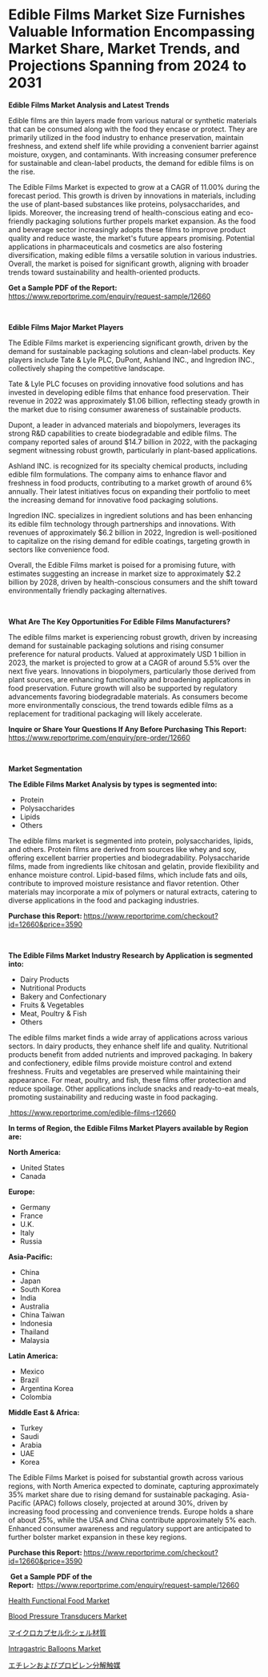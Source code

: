 <p><h1>Edible Films Market Size Furnishes Valuable Information Encompassing Market Share, Market Trends, and Projections Spanning from 2024 to 2031</h1></p><p><strong>Edible Films Market Analysis and Latest Trends</strong></p>
<p><p>Edible films are thin layers made from various natural or synthetic materials that can be consumed along with the food they encase or protect. They are primarily utilized in the food industry to enhance preservation, maintain freshness, and extend shelf life while providing a convenient barrier against moisture, oxygen, and contaminants. With increasing consumer preference for sustainable and clean-label products, the demand for edible films is on the rise.</p><p>The Edible Films Market is expected to grow at a CAGR of 11.00% during the forecast period. This growth is driven by innovations in materials, including the use of plant-based substances like proteins, polysaccharides, and lipids. Moreover, the increasing trend of health-conscious eating and eco-friendly packaging solutions further propels market expansion. As the food and beverage sector increasingly adopts these films to improve product quality and reduce waste, the market's future appears promising. Potential applications in pharmaceuticals and cosmetics are also fostering diversification, making edible films a versatile solution in various industries. Overall, the market is poised for significant growth, aligning with broader trends toward sustainability and health-oriented products.</p></p>
<p><strong>Get a Sample PDF of the Report:&nbsp;</strong> <a href="https://www.reportprime.com/enquiry/request-sample/12660">https://www.reportprime.com/enquiry/request-sample/12660</a></p>
<p>&nbsp;</p>
<p><strong>Edible Films Major Market Players</strong></p>
<p><p>The Edible Films market is experiencing significant growth, driven by the demand for sustainable packaging solutions and clean-label products. Key players include Tate & Lyle PLC, DuPont, Ashland INC., and Ingredion INC., collectively shaping the competitive landscape.</p><p>Tate & Lyle PLC focuses on providing innovative food solutions and has invested in developing edible films that enhance food preservation. Their revenue in 2022 was approximately $1.06 billion, reflecting steady growth in the market due to rising consumer awareness of sustainable products.</p><p>Dupont, a leader in advanced materials and biopolymers, leverages its strong R&D capabilities to create biodegradable and edible films. The company reported sales of around $14.7 billion in 2022, with the packaging segment witnessing robust growth, particularly in plant-based applications.</p><p>Ashland INC. is recognized for its specialty chemical products, including edible film formulations. The company aims to enhance flavor and freshness in food products, contributing to a market growth of around 6% annually. Their latest initiatives focus on expanding their portfolio to meet the increasing demand for innovative food packaging solutions.</p><p>Ingredion INC. specializes in ingredient solutions and has been enhancing its edible film technology through partnerships and innovations. With revenues of approximately $6.2 billion in 2022, Ingredion is well-positioned to capitalize on the rising demand for edible coatings, targeting growth in sectors like convenience food.</p><p>Overall, the Edible Films market is poised for a promising future, with estimates suggesting an increase in market size to approximately $2.2 billion by 2028, driven by health-conscious consumers and the shift toward environmentally friendly packaging alternatives.</p></p>
<p>&nbsp;</p>
<p><strong>What Are The Key Opportunities For Edible Films Manufacturers?</strong></p>
<p><p>The edible films market is experiencing robust growth, driven by increasing demand for sustainable packaging solutions and rising consumer preference for natural products. Valued at approximately USD 1 billion in 2023, the market is projected to grow at a CAGR of around 5.5% over the next five years. Innovations in biopolymers, particularly those derived from plant sources, are enhancing functionality and broadening applications in food preservation. Future growth will also be supported by regulatory advancements favoring biodegradable materials. As consumers become more environmentally conscious, the trend towards edible films as a replacement for traditional packaging will likely accelerate.</p></p>
<p><strong>Inquire or Share Your Questions If Any Before Purchasing This Report:</strong> <a href="https://www.reportprime.com/enquiry/pre-order/12660">https://www.reportprime.com/enquiry/pre-order/12660</a></p>
<p>&nbsp;</p>
<p><strong>Market Segmentation</strong></p>
<p><strong>The Edible Films Market Analysis by types is segmented into:</strong></p>
<p><ul><li>Protein</li><li>Polysaccharides</li><li>Lipids</li><li>Others</li></ul></p>
<p><p>The edible films market is segmented into protein, polysaccharides, lipids, and others. Protein films are derived from sources like whey and soy, offering excellent barrier properties and biodegradability. Polysaccharide films, made from ingredients like chitosan and gelatin, provide flexibility and enhance moisture control. Lipid-based films, which include fats and oils, contribute to improved moisture resistance and flavor retention. Other materials may incorporate a mix of polymers or natural extracts, catering to diverse applications in the food and packaging industries.</p></p>
<p><strong>Purchase this Report:&nbsp;</strong><a href="https://www.reportprime.com/checkout?id=12660&price=3590">https://www.reportprime.com/checkout?id=12660&price=3590</a></p>
<p>&nbsp;</p>
<p><strong>The Edible Films Market Industry Research by Application is segmented into:</strong></p>
<p><ul><li>Dairy Products</li><li>Nutritional Products</li><li>Bakery and Confectionary</li><li>Fruits & Vegetables</li><li>Meat, Poultry & Fish</li><li>Others</li></ul></p>
<p><p>The edible films market finds a wide array of applications across various sectors. In dairy products, they enhance shelf life and quality. Nutritional products benefit from added nutrients and improved packaging. In bakery and confectionery, edible films provide moisture control and extend freshness. Fruits and vegetables are preserved while maintaining their appearance. For meat, poultry, and fish, these films offer protection and reduce spoilage. Other applications include snacks and ready-to-eat meals, promoting sustainability and reducing waste in food packaging.</p></p>
<p><a href="https://www.reportprime.com/edible-films-r12660">&nbsp;https://www.reportprime.com/edible-films-r12660</a></p>
<p><strong>In terms of Region, the Edible Films Market Players available by Region are:</strong></p>
<p>
    <p> <strong> North America: </strong>
        <ul>
            <li>United States</li>
            <li>Canada</li>
        </ul>
        </p> 
    <p> <strong> Europe: </strong>
        <ul>
            <li>Germany</li>
            <li>France</li>
            <li>U.K.</li>
            <li>Italy</li>
            <li>Russia</li>
        </ul>
        </p> 
    <p> <strong> Asia-Pacific: </strong>
        <ul>
            <li>China</li>
            <li>Japan</li>
            <li>South Korea</li>
            <li>India</li>
            <li>Australia</li>
            <li>China Taiwan</li>
            <li>Indonesia</li>
            <li>Thailand</li>
            <li>Malaysia</li>
        </ul>
        </p> 
    <p> <strong> Latin America: </strong>
        <ul>
            <li>Mexico</li>
            <li>Brazil</li>
            <li>Argentina Korea</li>
            <li>Colombia</li>
        </ul>
        </p> 
    <p> <strong> Middle East & Africa: </strong>
        <ul>
            <li>Turkey</li>
            <li>Saudi</li>
            <li>Arabia</li>
            <li>UAE</li>
            <li>Korea</li>
        </ul>
    </p>
    </p>
<p><p>The Edible Films Market is poised for substantial growth across various regions, with North America expected to dominate, capturing approximately 35% market share due to rising demand for sustainable packaging. Asia-Pacific (APAC) follows closely, projected at around 30%, driven by increasing food processing and convenience trends. Europe holds a share of about 25%, while the USA and China contribute approximately 5% each. Enhanced consumer awareness and regulatory support are anticipated to further bolster market expansion in these key regions.</p></p>
<p><strong>Purchase this Report: </strong><a href="https://www.reportprime.com/checkout?id=12660&price=3590">https://www.reportprime.com/checkout?id=12660&price=3590</a></p>
<p>&nbsp;<strong>Get a Sample PDF of the Report:&nbsp;&nbsp;</strong><a href="https://www.reportprime.com/enquiry/request-sample/12660">https://www.reportprime.com/enquiry/request-sample/12660</a></p>
<p><strong></strong></p>
<p><p><a href="https://github.com/GRUBBSCHARLES/Market-Research-Report-List-1/blob/main/health-functional-food-market.md">Health Functional Food Market</a></p><p><a href="https://medium.com/@jodeemc7z/the-blood-pressure-transducers-market-prioritizes-cost-control-and-efficiency-enhancement-eddb1006fc83">Blood Pressure Transducers Market</a></p><p><a href="https://medium.com/@chellamarie1962/%E3%83%9E%E3%82%A4%E3%82%AF%E3%83%AD%E3%82%AB%E3%83%97%E3%82%BB%E3%83%AB%E5%8C%96%E3%82%B7%E3%82%A7%E3%83%AB%E6%9D%90%E6%96%99%E5%B8%82%E5%A0%B4%E8%AA%BF%E6%9F%BB%E3%81%8A%E3%82%88%E3%81%B3%E6%A5%AD%E7%95%8C%E3%81%AE%E9%80%B2%E5%8C%96%E3%81%A82031%E5%B9%B4%E3%81%BE%E3%81%A7%E3%81%AE%E4%BA%88%E6%B8%AC-6611821416b4?postPublishedType=initial">マイクロカプセル化シェル材質</a></p><p><a href="https://medium.com/@jodeemc7z/this-report-on-intragastric-balloons-market-is-a-comprehensive-analysis-of-market-shares-f1005e1a743a">Intragastric Balloons Market</a></p><p><a href="https://medium.com/@chellamarie1962/ethylene-and-propylene-cracking-catalysts-9a8bec54e130?postPublishedType=initial">エチレンおよびプロピレン分解触媒</a></p></p>